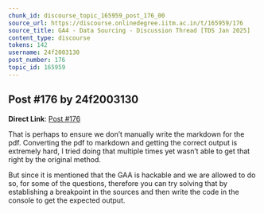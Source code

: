 ```yaml
---
chunk_id: discourse_topic_165959_post_176_00
source_url: https://discourse.onlinedegree.iitm.ac.in/t/165959/176
source_title: GA4 - Data Sourcing - Discussion Thread [TDS Jan 2025]
content_type: discourse
tokens: 142
username: 24f2003130
post_number: 176
topic_id: 165959
---
```


## Post #176 by 24f2003130

**Direct Link**: [Post #176](https://discourse.onlinedegree.iitm.ac.in/t/165959/176)

That is perhaps to ensure we don’t manually write the markdown for the pdf. Converting the pdf to markdown and getting the correct output is extremely hard, I tried doing that multiple times yet wasn’t able to get that right by the original method.

But since it is mentioned that the GAA is hackable and we are allowed to do so, for some of the questions, therefore you can try solving that by establishing a breakpoint in the sources and then write the code in the console to get the expected output.
